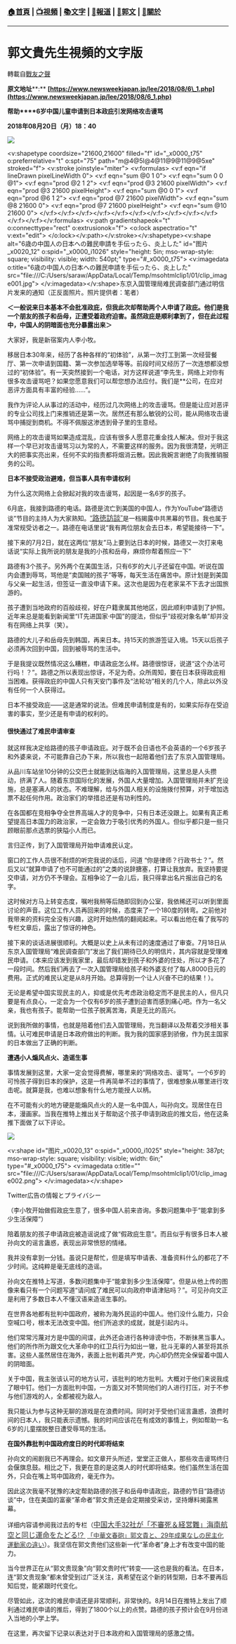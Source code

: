 ###  [:house:首頁](https://github.com/ourhimalayas/home) | [:tv:視頻](https://github.com/ourhimalayas/videos) | [:books:文字](https://github.com/ourhimalayas/txt) | [:newspaper:報道](https://github.com/ourhimalayas/news) | [:eagle:郭文](https://github.com/ourhimalayas/guomedia) | [:pray:關於](https://github.com/ourhimalayas/home/tree/master/about)
---
# 郭文貴先生視頻的文字版
轉載自[戰友之聲](http://littleantvoice.blogspot.com)

**原文地址****:** **[https://www.newsweekjapan.jp/lee/2018/08/6\_1.php](https://www.newsweekjapan.jp/lee/2018/08/6_1.php)**
  


  

**帮助****6岁中国儿童申请到日本政庇引发网络攻击谩骂**
  

**2018年08月20日（月）18：40**



[![](https://2.bp.blogspot.com/-8miiDvTEJFU/W4DFlxn7GiI/AAAAAAAAA6E/VuqxF5dIegc25aiwgXQu8Z1KrPCgGHggQCLcBGAs/s400/824-1.PNG)](https://2.bp.blogspot.com/-8miiDvTEJFU/W4DFlxn7GiI/AAAAAAAAA6E/VuqxF5dIegc25aiwgXQu8Z1KrPCgGHggQCLcBGAs/s1600/824-1.PNG)


  

<v:shapetype coordsize="21600,21600" filled="f" id="_x0000_t75" o:preferrelative="t" o:spt="75" path="m@4@5l@4@11@9@11@9@5xe" stroked="f">
 <v:stroke joinstyle="miter">
 <v:formulas>
  <v:f eqn="if lineDrawn pixelLineWidth 0">
  <v:f eqn="sum @0 1 0">
  <v:f eqn="sum 0 0 @1">
  <v:f eqn="prod @2 1 2">
  <v:f eqn="prod @3 21600 pixelWidth">
  <v:f eqn="prod @3 21600 pixelHeight">
  <v:f eqn="sum @0 0 1">
  <v:f eqn="prod @6 1 2">
  <v:f eqn="prod @7 21600 pixelWidth">
  <v:f eqn="sum @8 21600 0">
  <v:f eqn="prod @7 21600 pixelHeight">
  <v:f eqn="sum @10 21600 0">
 </v:f></v:f></v:f></v:f></v:f></v:f></v:f></v:f></v:f></v:f></v:f></v:f></v:formulas>
 <v:path gradientshapeok="t" o:connecttype="rect" o:extrusionok="f">
 <o:lock aspectratio="t" v:ext="edit">
</o:lock></v:path></v:stroke></v:shapetype><v:shape alt="6歳の中国人の日本への難民申請を手伝ったら、炎上した" id="图片_x0020_12" o:spid="_x0000_i1026" style="height: 5in; mso-wrap-style: square; visibility: visible; width: 540pt;" type="#_x0000_t75">
 <v:imagedata o:title="6歳の中国人の日本への難民申請を手伝ったら、炎上した" src="file:///C:/Users/saraw/AppData/Local/Temp/msohtmlclip1/01/clip_image001.jpg">
</v:imagedata></v:shape>东京入国管理局难民调查部门通过明信片发来的通知（正反面照片。照片提供者：笔者）
  

**＜****一般说来日本基本不会批准政庇，但我此次却帮助两个人申请了政庇。他们是我一个朋友的孩子和岳母，正遭受着政府迫害。虽然政庇是顺利拿到了，但在此过程中，中国人的阴暗面也充分暴露出来****＞**
  

大家好，我是新宿案内人李小牧。
  

移居日本30年来，经历了各种各样的“初体验”，从第一次打工到第一次经营餐厅、第一次申请到国籍、第一次参加选举等等。前段时间又经历了一次连想都没想过的“初体验”。有一天突然接到一个电话，对方这样说道“李先生，网络上对你有很多攻击谩骂吧？如果您愿意我们可以帮您想办法应付。我们是\*\*公司，在应对恶评方面具有丰富的经验……”。
  

我作为评论人从事过的活动中，经历过几次网络上的攻击谩骂。但是能让应对恶评的专业公司找上门来推销还是第一次。居然还有那么敏锐的公司，能从网络攻击谩骂中捕捉到商机。不得不佩服这渗透到骨子里的生意经。
  

网络上的攻击谩骂如果造成混乱，应该有很多人愿意花重金找人解决。但对于我这样一个早已对攻击谩骂习以为常的人，不需要这样的服务。因为我很清楚，光明正大的把事实亮出来，任何不实的指责都将烟消云散。因此我婉言谢绝了向我推销服务的公司。
  

**日本不接受政治避难，但当事人具有申请权利**
  

为什么这次网络上会掀起对我的攻击谩骂，起因是一名6岁的孩子。
  

6月底，我接到路德的电话。路德是流亡到美国的中国人，作为YouTube“路德访谈”节目的主持人为大家熟知。<u><span style="color: #333333; font-family: &quot;Meiryo&quot;,sans-serif; font-size: 12pt; margin: 0px;"><a href="https://www.youtube.com/channel/UCm3Ysfy0iXhGbIDTNNwLqbQ" target="_blank"><span lang="JA" style="color: #333333; margin: 0px;">“路徳訪談”</span></a></span></u>是一档揭露中共黑幕的节目。我也属于准常规受访者之一。路德在电话里说“我有两位朋友会去日本，希望能接待一下”。
  

接下来的7月2日，就在这两位“朋友”马上要到达日本的时候，路德又一次打来电话说“实际上我所说的朋友是我的小孩和岳母，麻烦你帮着照应一下”
  

路德有3个孩子。另外两个在美国生活，只有6岁的大儿子还留在中国。听说在国内会遭到辱骂，骂他是“卖国贼的孩子”等等，每天生活在痛苦中。原计划是到美国与父亲一起生活，但签证一直没申请下来。这次也是因为在老家呆不下去才出国旅游的。
  

孩子遭到当地政府的百般歧视，好在户籍隶属其他地区，因此顺利申请到了护照。近年来总是能看到新闻里“IT先进国家·中国”的提法，但似乎“歧视对象名单”却并没有在网络上共享（笑）。
  

路德的大儿子和岳母先到韩国，再来日本。持15天的旅游签证入境。15天以后孩子必须再次回到中国，回到被辱骂的生活中。
  

于是我提议既然情况这么糟糕，申请政庇怎么样。路德很惊讶，说道“这个办法可行吗！？”。路德之所以表现出惊讶，不足为奇。众所周知，要在日本获得政庇相当困难。获得政庇的中国人只有天安门事件及“法轮功”相关的几个人，除此以外没有任何一个人获得过。
  

日本不接受政庇――这是通常的说法。但难民申请制度是有的，如果实际存在受迫害的事实，至少还是有申请的权利的。
  


  

#### 很快通过了难民申请审查
  

就这样我决定给路德的孩子申请政庇。对于既不会日语也不会英语的一个6岁孩子和外婆来说，不可能靠自己办下来，所以我也一起陪着他们去了东京入国管理局。
  

从品川车站坐10分钟的公交巴士就能到达临海的入国管理局，这里总是人头攒动，挤满了人。随着东京国际化的发展，外国人大量增加。入国管理局并未扩充设施，总是塞满人的状态。不难理解，给与外国人相关的设施拨付预算，对于增加选票不起任何作用。政治家们的举措总还是有功利性的。
  

在各国都在竞相争夺全世界高端人才的竞争中，只有日本还没跟上。如果有真正希望提高日本国力的政治家，一定会致力于吸引优秀的外国人。但似乎都只是一些只顾眼前那点选票的狭隘小人而已。
  

言归正传，到了入国管理局开始申请难民认定。
  

窗口的工作人员很不耐烦的听完我说的话后，问道 “你是律师？行政书士？”。然后又以“就算申请了也不可能通过的”之类的说辞搪塞，打算让我放弃。我坚持要提交申请，对方仍不予理会。互相争论了一会儿后，我只得拿出名片报出自己的名字。
  

这时候对方马上转变态度，嘱咐我稍等后随即回到办公室，我依稀还可以听到里面讨论的声音。这位工作人员再回来的时候，态度来了一个180度的转弯。之前他对我带来的资料完全没有兴趣，这时开始热情的翻阅起来。可以看出他在看了我写的专栏文章后，露出了惊讶的神色。
  

接下来的谈话进展很顺利。大概是以史上从未有过的速度通过了审查。7月18日从东京入国管理局“难民调查部门”发出了我们期待已久的明信片，其内容就是受理难民申请。（本来应该发到我家里，最后却错发到孩子和外婆的住处，所以才多花了一段时间。然后我们再去了一次入国管理局给孩子和外婆支付了每人8000日元的费用。正式的难民认定是从8月开始。总算得到一个让人兴奋不已的结果！）。
  

无论是希望中国实现民主的人，抑或是优先考虑政治稳定而不是民主的人，但凡只要是有点良心，一定会为一个仅有6岁的孩子遭到迫害而感到痛心吧。作为一名父亲，我也有孩子。能帮助一位孩子脱离苦海，真是无比的高兴。
  

说到我所做的事情，也就是陪着他们去入国管理局，充当翻译以及帮着交涉相关事情。认可难民申请是日本政府做出的判断。我为我的国家感到骄傲，作为民主国家的日本做出了正确的判断。
  

**遭遇小人煽风点火、造谣生事**
  

事情发展到这里，大家一定会觉得费解，哪里来的“网络攻击、谩骂”。一个6岁的可怜孩子得到日本的保护，这是一件再简单不过的事情了，很难想象从哪里进行攻击呢。就算是我，也难以想象有什么地方能授人以柄。
  

在不可能有火的地方硬是能煽风点火的人是一名中国人，叫孙向文。现居住在日本，漫画家。当我在推特上推出关于帮助这个孩子申请到政庇的推文后，他在这条推下面做了以下评论。

[![](https://2.bp.blogspot.com/--G8d8cFbyLM/W4DF00IIm4I/AAAAAAAAA6I/dOEzTSJRcVMry_Qfro4lkVUXQvVn1LjogCLcBGAs/s400/824-2.PNG)](https://2.bp.blogspot.com/--G8d8cFbyLM/W4DF00IIm4I/AAAAAAAAA6I/dOEzTSJRcVMry_Qfro4lkVUXQvVn1LjogCLcBGAs/s1600/824-2.PNG)


  

<v:shape id="图片_x0020_13" o:spid="_x0000_i1025" style="height: 387pt; mso-wrap-style: square; visibility: visible; width: 6in;" type="#_x0000_t75">
 <v:imagedata o:title="" src="file:///C:/Users/saraw/AppData/Local/Temp/msohtmlclip1/01/clip_image002.png">
</v:imagedata></v:shape>
  


  

Twitter広告の情報とプライバシー
  

（李小牧开始做假政庇生意了，很多中国人前来咨询。多数问题集中于“能拿到多少生活保障”）
  

陪着朋友的孩子申请政庇被造谣说成了做“假政庇生意”。而且似乎有很多日本人被孙向文的谣言蛊惑，表现出非常愤怒的情绪。
  

我并没有拿到一分钱。虽说只是帮忙，但是填写申请表、准备资料什么的都花了不少时间。这纯粹是毫无底线的造谣。
  

孙向文在推特上写道，多数问题集中于“能拿到多少生活保障”。但是从他上传的图像来看只有一个问题写道“请问成了难民可以向政府申请津贴吗？”。可见孙向文正是利用了多数日本人不懂汉语来造谣生事的。
  

在世界各地都有批判中国政府，被称为海外民运的中国人。他们没什么能力，只会空喊口号，根本无法改变中国。他们所追求的成就，就是引起内斗。
  

他们常常污蔑对方是中国的间谍，此外还会进行各种诽谤中伤，不断抹黑当事人。他们的所作所为跟文化大革命中的红卫兵行为如出一辙，批斗无辜的人甚至将其杀害。这些人虽然居住在海外，表面上批判着共产党，内心却仍然完全保留着中国人的阴暗面。
  

关于中国，我主张该认可的地方认可，该批判的地方批判。大概对于他们来说我成了眼中钉。他们一方面批判中国，一方面又对不赞同他们的人进行打压，对于不参与他们游戏的人，全都被视为敌人。
  

我只能认为参与这种无聊的游戏是在浪费时间。同时对于受他们谣言蛊惑，浪费时间的日本人，我只能表示遗憾。我的时间应该花在有成效的事情上，例如帮助一名6岁的儿童摆脱整日遭受辱骂的生活。
  

**在国外靠批判中国政府度日的时代即将结束**
  

孙向文的闹剧我已不再理会。如文章开头所述，堂堂正正做人，那些攻击谩骂终归会偃旗息鼓。相比之下，我更在意的是这类人的时代即将结束。他们虽然生活在国外，只会在嘴上骂中国政府，毫无作为。
  

因此这次我毫不犹豫的决定帮助路德的孩子和岳母申请政庇，路德的节目“路德访谈”中，住在美国的富豪“革命者”郭文贵还是会定期接受采访，坚持爆料揭露黑幕。
  

详细内容请参阅我过去的专栏（<u><span style="color: #333333; font-family: &quot;Meiryo&quot;,sans-serif; font-size: 12pt; margin: 0px;"><a href="https://www.newsweekjapan.jp/lee/2018/08/32.php" target="_blank"><span lang="JA" style="color: #333333; margin: 0px;">中国大手</span><span style="color: #333333; margin: 0px;">32<span lang="JA" style="margin: 0px;">社が「不審死＆経営難」海南航空と同じ運命をたどる</span>!?&nbsp;</span></a></span></u> <u><a href="https://www.newsweekjapan.jp/lee/2018/06/29.php" target="_blank"><span lang="JA" style="color: #333333; margin: 0px;">「中華文春砲」郭文貴と、</span><span style="color: #333333; margin: 0px;">29<span lang="JA" style="margin: 0px;">年成果なしの民主化運動家の違い</span></span></a></u>）。我坚信在郭文贵他们这些新一代“革命者”身上才有改变中国的能力。
  

当今世界正在从“郭文贵现象”向“郭文贵时代”转变――这也是我的看法。在日本，连“郭文贵现象”都未曾受到过广泛关注，真希望在这个新的转型期，日本不要再后知后觉，能紧跟时代变化。
  

尽管如此，这次的难民申请还是非常顺利，非常快的。8月14日在推特上发出了顺利通过难民申请的推后，得到了1800个以上的点赞。路德的孩子预计会在9月份进入当地的小学上学。
  

在这里，再次留下记录以表达对于日本政府和入国管理局的感激之情。
<u></u><sub></sub><sup></sup><strike></strike>